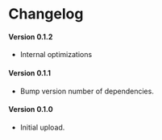 ﻿Changelog
============

#### Version 0.1.2
* Internal optimizations

#### Version 0.1.1
* Bump version number of dependencies.

#### Version 0.1.0
* Initial upload.